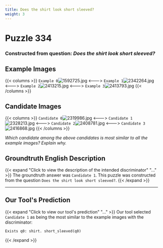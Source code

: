 ```yaml
---
title: Does the shirt look short sleeved?
weight: 3
---
```


# Puzzle 334
### Constructed from question: _Does the shirt look short sleeved?_


## Example Images
{{< columns >}}
`Example 0`![1592725.jpg](/gqa_images/1592725.jpg)
<--->
`Example 1`![2342264.jpg](/gqa_images/2342264.jpg)
<--->
`Example 2`![2413215.jpg](/gqa_images/2413215.jpg)
<--->
`Example 3`![2413793.jpg](/gqa_images/2413793.jpg)
{{< /columns >}}

## Candidate Images
{{< columns >}}
`Candidate 0`![2319986.jpg](/gqa_images/2319986.jpg)
<--->
`Candidate 1`![2328213.jpg](/gqa_images/2328213.jpg)
<--->
`Candidate 2`![2408781.jpg](/gqa_images/2408781.jpg)
<--->
`Candidate 3`![2416868.jpg](/gqa_images/2416868.jpg)
{{< /columns >}}

*Which candidate among the above candidates is most similar to all the example images? Explain why.*

## Groundtruth English Description

{{< expand "Click to view the description of the intended discriminator" "..." >}}
The groundtruth answer was `Candidate 1`. This puzzle was constructed from the question `Does the shirt look short sleeved?`.
{{< /expand >}}

---

## Our Tool's Prediction

{{< expand "Click to view our tool's prediction" "..." >}}
Our tool selected `Candidate 1` as being the most similar to the example images with the discriminator:
```plaintext
Exists q0: shirt. short_sleeved(q0)
```
{{< /expand >}}
